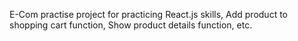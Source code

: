 E-Com practise project for practicing React.js skills, Add product to shopping cart function, Show product details function, etc.
